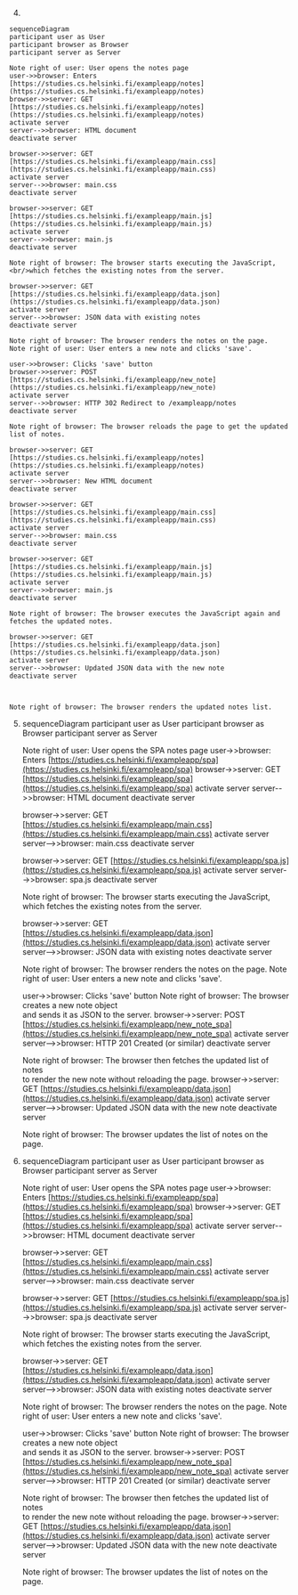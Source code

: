 4.

    sequenceDiagram
    participant user as User
    participant browser as Browser
    participant server as Server

    Note right of user: User opens the notes page
    user->>browser: Enters [https://studies.cs.helsinki.fi/exampleapp/notes](https://studies.cs.helsinki.fi/exampleapp/notes)
    browser->>server: GET [https://studies.cs.helsinki.fi/exampleapp/notes](https://studies.cs.helsinki.fi/exampleapp/notes)
    activate server
    server-->>browser: HTML document
    deactivate server

    browser->>server: GET [https://studies.cs.helsinki.fi/exampleapp/main.css](https://studies.cs.helsinki.fi/exampleapp/main.css)
    activate server
    server-->>browser: main.css
    deactivate server

    browser->>server: GET [https://studies.cs.helsinki.fi/exampleapp/main.js](https://studies.cs.helsinki.fi/exampleapp/main.js)
    activate server
    server-->>browser: main.js
    deactivate server

    Note right of browser: The browser starts executing the JavaScript,<br/>which fetches the existing notes from the server.

    browser->>server: GET [https://studies.cs.helsinki.fi/exampleapp/data.json](https://studies.cs.helsinki.fi/exampleapp/data.json)
    activate server
    server-->>browser: JSON data with existing notes
    deactivate server

    Note right of browser: The browser renders the notes on the page.
    Note right of user: User enters a new note and clicks 'save'.

    user->>browser: Clicks 'save' button
    browser->>server: POST [https://studies.cs.helsinki.fi/exampleapp/new_note](https://studies.cs.helsinki.fi/exampleapp/new_note)
    activate server
    server-->>browser: HTTP 302 Redirect to /exampleapp/notes
    deactivate server

    Note right of browser: The browser reloads the page to get the updated list of notes.

    browser->>server: GET [https://studies.cs.helsinki.fi/exampleapp/notes](https://studies.cs.helsinki.fi/exampleapp/notes)
    activate server
    server-->>browser: New HTML document
    deactivate server

    browser->>server: GET [https://studies.cs.helsinki.fi/exampleapp/main.css](https://studies.cs.helsinki.fi/exampleapp/main.css)
    activate server
    server-->>browser: main.css
    deactivate server

    browser->>server: GET [https://studies.cs.helsinki.fi/exampleapp/main.js](https://studies.cs.helsinki.fi/exampleapp/main.js)
    activate server
    server-->>browser: main.js
    deactivate server

    Note right of browser: The browser executes the JavaScript again and fetches the updated notes.

    browser->>server: GET [https://studies.cs.helsinki.fi/exampleapp/data.json](https://studies.cs.helsinki.fi/exampleapp/data.json)
    activate server
    server-->>browser: Updated JSON data with the new note
    deactivate server

    

    Note right of browser: The browser renders the updated notes list.




05.
    sequenceDiagram
    participant user as User
    participant browser as Browser
    participant server as Server

    Note right of user: User opens the SPA notes page
    user->>browser: Enters [https://studies.cs.helsinki.fi/exampleapp/spa](https://studies.cs.helsinki.fi/exampleapp/spa)
    browser->>server: GET [https://studies.cs.helsinki.fi/exampleapp/spa](https://studies.cs.helsinki.fi/exampleapp/spa)
    activate server
    server-->>browser: HTML document
    deactivate server

    browser->>server: GET [https://studies.cs.helsinki.fi/exampleapp/main.css](https://studies.cs.helsinki.fi/exampleapp/main.css)
    activate server
    server-->>browser: main.css
    deactivate server

    browser->>server: GET [https://studies.cs.helsinki.fi/exampleapp/spa.js](https://studies.cs.helsinki.fi/exampleapp/spa.js)
    activate server
    server-->>browser: spa.js
    deactivate server

    Note right of browser: The browser starts executing the JavaScript,<br/>which fetches the existing notes from the server.

    browser->>server: GET [https://studies.cs.helsinki.fi/exampleapp/data.json](https://studies.cs.helsinki.fi/exampleapp/data.json)
    activate server
    server-->>browser: JSON data with existing notes
    deactivate server

    Note right of browser: The browser renders the notes on the page.
    Note right of user: User enters a new note and clicks 'save'.

    user->>browser: Clicks 'save' button
    Note right of browser: The browser creates a new note object<br/>and sends it as JSON to the server.
    browser->>server: POST [https://studies.cs.helsinki.fi/exampleapp/new_note_spa](https://studies.cs.helsinki.fi/exampleapp/new_note_spa)
    activate server
    server-->>browser: HTTP 201 Created (or similar)
    deactivate server

    Note right of browser: The browser then fetches the updated list of notes<br/>to render the new note without reloading the page.
    browser->>server: GET [https://studies.cs.helsinki.fi/exampleapp/data.json](https://studies.cs.helsinki.fi/exampleapp/data.json)
    activate server
    server-->>browser: Updated JSON data with the new note
    deactivate server

    Note right of browser: The browser updates the list of notes on the page.


6.  sequenceDiagram
    participant user as User
    participant browser as Browser
    participant server as Server

    Note right of user: User opens the SPA notes page
    user->>browser: Enters [https://studies.cs.helsinki.fi/exampleapp/spa](https://studies.cs.helsinki.fi/exampleapp/spa)
    browser->>server: GET [https://studies.cs.helsinki.fi/exampleapp/spa](https://studies.cs.helsinki.fi/exampleapp/spa)
    activate server
    server-->>browser: HTML document
    deactivate server

    browser->>server: GET [https://studies.cs.helsinki.fi/exampleapp/main.css](https://studies.cs.helsinki.fi/exampleapp/main.css)
    activate server
    server-->>browser: main.css
    deactivate server

    browser->>server: GET [https://studies.cs.helsinki.fi/exampleapp/spa.js](https://studies.cs.helsinki.fi/exampleapp/spa.js)
    activate server
    server-->>browser: spa.js
    deactivate server

    Note right of browser: The browser starts executing the JavaScript,<br/>which fetches the existing notes from the server.

    browser->>server: GET [https://studies.cs.helsinki.fi/exampleapp/data.json](https://studies.cs.helsinki.fi/exampleapp/data.json)
    activate server
    server-->>browser: JSON data with existing notes
    deactivate server

    Note right of browser: The browser renders the notes on the page.
    Note right of user: User enters a new note and clicks 'save'.

    user->>browser: Clicks 'save' button
    Note right of browser: The browser creates a new note object<br/>and sends it as JSON to the server.
    browser->>server: POST [https://studies.cs.helsinki.fi/exampleapp/new_note_spa](https://studies.cs.helsinki.fi/exampleapp/new_note_spa)
    activate server
    server-->>browser: HTTP 201 Created (or similar)
    deactivate server

    Note right of browser: The browser then fetches the updated list of notes<br/>to render the new note without reloading the page.
    browser->>server: GET [https://studies.cs.helsinki.fi/exampleapp/data.json](https://studies.cs.helsinki.fi/exampleapp/data.json)
    activate server
    server-->>browser: Updated JSON data with the new note
    deactivate server

    Note right of browser: The browser updates the list of notes on the page.



